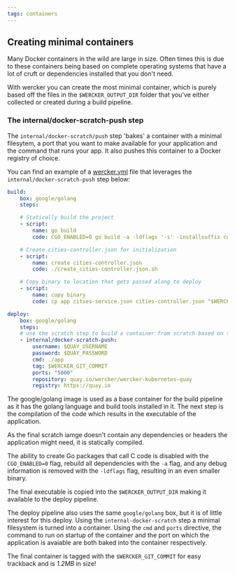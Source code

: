 ```yaml
---
tags: containers
---
```


## Creating minimal containers

Many Docker containers in the wild are large in size. Often times this
is due to these containers being based on complete operating systems
that have a lot of cruft or dependencies installed that you don't need.

With wercker you can create the most minimal container, which is purely
based off the files in the `$WERCKER_OUTPUT_DIR` folder that you've
either collected or created during a build pipeline.

### The internal/docker-scratch-push step

The `internal/docker-scratch/push` step 'bakes' a container with a
minimal filesytem, a port that you want to make available for your
application and the command that runs your app. It also pushes this
container to a Docker registry of choice.

You can find an example of a [wercker.yml](/docs/wercker-yml/index.html)
file that leverages the `internal/docker-scratch-push` step below:

```yaml
build:
    box: google/golang
    steps:

    # Statically build the project
    - script:
        name: go build
        code: CGO_ENABLED=0 go build -a -ldflags '-s' -installsuffix cgo -o app .

    # Create cities-controller.json for initialization
    - script:
        name: create cities-controller.json
        code: ./create_cities-controller.json.sh

    # Copy binary to location that gets passed along to deploy
    - script:
        name: copy binary
        code: cp app cities-service.json cities-controller.json "$WERCKER_OUTPUT_DIR"

deploy:
    box: google/golang
    steps:
    # use the scratch step to build a container from scratch based on the files present
    - internal/docker-scratch-push:
        username: $QUAY_USERNAME
        password: $QUAY_PASSWORD
        cmd: ./app
        tag: $WERCKER_GIT_COMMIT
        ports: "5000"
        repository: quay.io/wercker/wercker-kubernetes-quay
        registry: https://quay.io
```

The google/golang image is used as a base container for the build pipeline as
it has the golang language and build tools installed in it. The next
step is the compilation of the code which results in the executable of
the application.

As the final scratch iamge doesn't contain any dependencies or headers
the application might need, it is statically compiled.

The ability to create Go packages that call C code is disabled with the
`CGO_ENABLED=0` flag, rebuild all dependencies with the `-a` flag, and any
debug information is removed with the `-ldflags` flag, resulting in an even smaller binary.

The final executable is copied into the `$WERCKER_OUTPUT_DIR` making it
available to the deploy pipeline.

The deploy pipeline also uses the same `google/golang` box, but it is of
little interest for this deploy. Using the `internal-docker-scratch`
step a minimal filesystem is turned into a container. Using the `cmd`
and `ports` directive, the command to run on startup of the container
and the port on which the application is avaiable are both baked into
the container respectively.

The final container is tagged with the `$WERCKER_GIT_COMMIT` for easy
trackback and is *1.2MB* in size!

